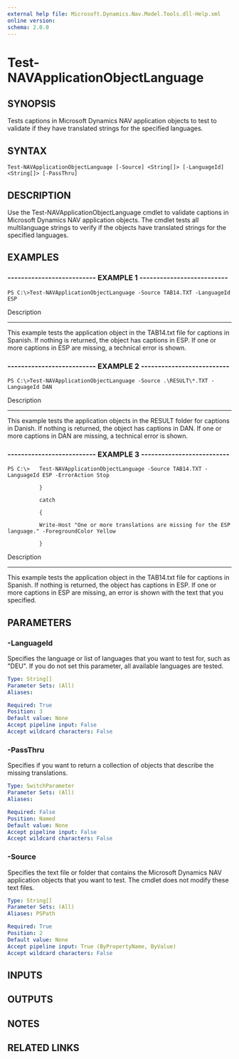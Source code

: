 ```yaml
---
external help file: Microsoft.Dynamics.Nav.Model.Tools.dll-Help.xml
online version: 
schema: 2.0.0
---
```


# Test-NAVApplicationObjectLanguage

## SYNOPSIS
Tests captions in Microsoft Dynamics NAV application objects to test to validate if they have translated strings for the specified languages.

## SYNTAX

```
Test-NAVApplicationObjectLanguage [-Source] <String[]> [-LanguageId] <String[]> [-PassThru]
```

## DESCRIPTION
Use the Test-NAVApplicationObjectLanguage cmdlet to validate captions in Microsoft Dynamics NAV application objects.
The cmdlet tests all multilanguage strings to verify if the objects have translated strings for the specified languages.

## EXAMPLES

### -------------------------- EXAMPLE 1 --------------------------
```
PS C:\>Test-NAVApplicationObjectLanguage -Source TAB14.TXT -LanguageId ESP
```

Description

-----------

This example tests the application object in the TAB14.txt file for captions in Spanish.
If nothing is returned, the object has captions in ESP.
If one or more captions in ESP are missing, a technical error is shown.

### -------------------------- EXAMPLE 2 --------------------------
```
PS C:\>Test-NAVApplicationObjectLanguage -Source .\RESULT\*.TXT -LanguageId DAN
```

Description

-----------

This example tests the application objects in the RESULT folder for captions in Danish.
If nothing is returned, the object has captions in DAN.
If one or more captions in DAN are missing, a technical error is shown.

### -------------------------- EXAMPLE 3 --------------------------
```
PS C:\>   Test-NAVApplicationObjectLanguage -Source TAB14.TXT -LanguageId ESP -ErrorAction Stop

          }

          catch

          {

          Write-Host "One or more translations are missing for the ESP language." -ForegroundColor Yellow

          }
```

Description

-----------

This example tests the application object in the TAB14.txt file for captions in Spanish.
If nothing is returned, the object has captions in ESP.
If one or more captions in ESP are missing, an error is shown with the text that you specified.

## PARAMETERS

### -LanguageId
Specifies the language or list of languages that you want to test for, such as "DEU".
If you do not set this parameter, all available languages are tested.

```yaml
Type: String[]
Parameter Sets: (All)
Aliases: 

Required: True
Position: 3
Default value: None
Accept pipeline input: False
Accept wildcard characters: False
```

### -PassThru
Specifies if you want to return a collection of objects that describe the missing translations.

```yaml
Type: SwitchParameter
Parameter Sets: (All)
Aliases: 

Required: False
Position: Named
Default value: None
Accept pipeline input: False
Accept wildcard characters: False
```

### -Source
Specifies the text file or folder that contains the Microsoft Dynamics NAV application objects that you want to test.
The cmdlet does not modify these text files.

```yaml
Type: String[]
Parameter Sets: (All)
Aliases: PSPath

Required: True
Position: 2
Default value: None
Accept pipeline input: True (ByPropertyName, ByValue)
Accept wildcard characters: False
```

## INPUTS

## OUTPUTS

## NOTES

## RELATED LINKS

